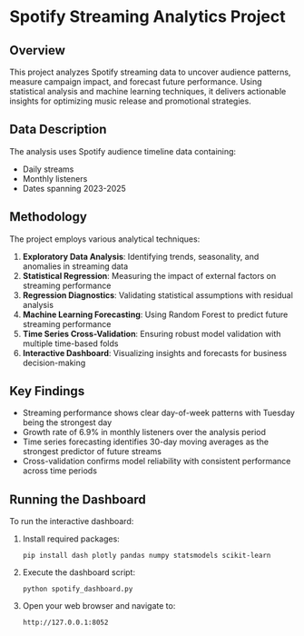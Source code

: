 # Spotify Streaming Analytics Project

## Overview
This project analyzes Spotify streaming data to uncover audience patterns, measure campaign impact, and forecast future performance. Using statistical analysis and machine learning techniques, it delivers actionable insights for optimizing music release and promotional strategies.

## Data Description
The analysis uses Spotify audience timeline data containing:
- Daily streams
- Monthly listeners 
- Dates spanning 2023-2025

## Methodology
The project employs various analytical techniques:
1. **Exploratory Data Analysis**: Identifying trends, seasonality, and anomalies in streaming data
2. **Statistical Regression**: Measuring the impact of external factors on streaming performance
3. **Regression Diagnostics**: Validating statistical assumptions with residual analysis
4. **Machine Learning Forecasting**: Using Random Forest to predict future streaming performance
5. **Time Series Cross-Validation**: Ensuring robust model validation with multiple time-based folds
6. **Interactive Dashboard**: Visualizing insights and forecasts for business decision-making

## Key Findings
- Streaming performance shows clear day-of-week patterns with Tuesday being the strongest day
- Growth rate of 6.9% in monthly listeners over the analysis period
- Time series forecasting identifies 30-day moving averages as the strongest predictor of future streams
- Cross-validation confirms model reliability with consistent performance across time periods

## Running the Dashboard
To run the interactive dashboard:

1. Install required packages:
   ```
   pip install dash plotly pandas numpy statsmodels scikit-learn
   ```

2. Execute the dashboard script:
   ```
   python spotify_dashboard.py
   ```

3. Open your web browser and navigate to:
   ```
   http://127.0.0.1:8052
   ```
